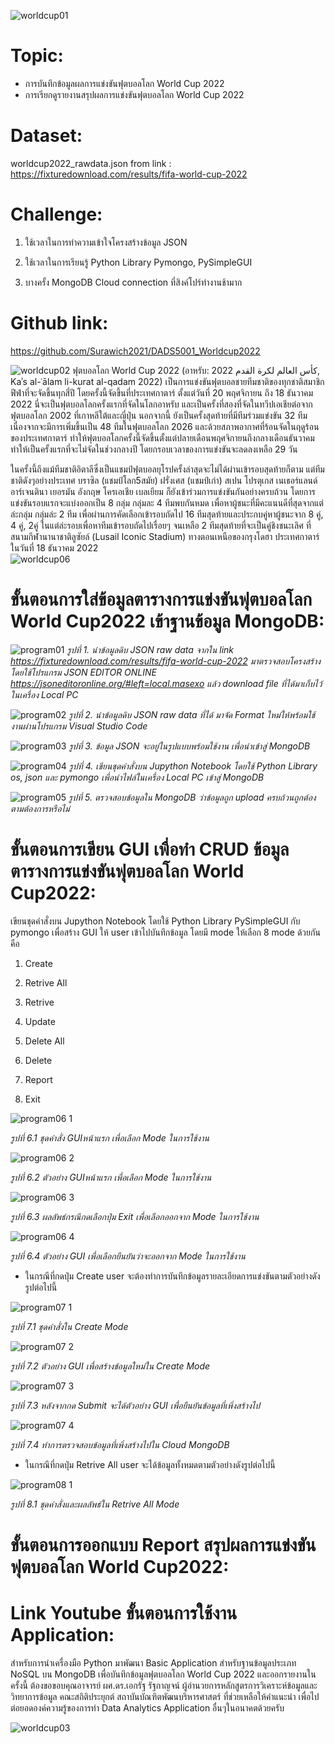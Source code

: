 ![worldcup01](https://user-images.githubusercontent.com/77851559/204706658-5cecb3b2-0f52-451c-b892-83816b1ba7fd.jpg)


# Topic:
 - การบันทึกข้อมูลผลการแข่งขันฟุตบอลโลก World Cup 2022
 - การเรียกดูรายงานสรุปผลการแข่งขันฟุตบอลโลก World Cup 2022

# Dataset:
worldcup2022_rawdata.json from link : https://fixturedownload.com/results/fifa-world-cup-2022

# Challenge:
1. ใช้เวลาในการทำความเข้าใจโครงสร้างข้อมูล JSON

2. ใช้เวลาในการเรียนรู้ Python Library Pymongo, PySimpleGUI

3. บางครั้ง MongoDB Cloud connection ที่สิงค์โปร์ทำงานช้ามาก


# Github link:
https://github.com/Surawich2021/DADS5001_Worldcup2022


![worldcup02](https://user-images.githubusercontent.com/77851559/204709971-7337f0d9-0ee6-44ea-b40b-a9fae8e8409d.jpg)
  ฟุตบอลโลก World Cup 2022 (อาหรับ: 2022 كأس العالم لكرة القدم, Kaʾs al-ʿālam li-kurat al-qadam 2022) เป็นการแข่งขันฟุตบอลชายทีมชาติของทุกชาติสมาชิกฟีฟ่าที่จะจัดขึ้นทุกสี่ปี โดยครั้งนี้จัดขึ้นที่ประเทศกาตาร์ ตั้งแต่วันที่ 20 พฤศจิกายน ถึง 18 ธันวาคม 2022 นี่จะเป็นฟุตบอลโลกครั้งแรกที่จัดในโลกอาหรับ และเป็นครั้งที่สองที่จัดในทวีปเอเชียต่อจากฟุตบอลโลก 2002 ที่เกาหลีใต้และญี่ปุ่น นอกจากนี้ ยังเป็นครั้งสุดท้ายที่มีทีมร่วมแข่งขัน 32 ทีม เนื่องจากจะมีการเพิ่มขึ้นเป็น 48 ทีมในฟุตบอลโลก 2026 และด้วยสภาพอากาศที่ร้อนจัดในฤดูร้อนของประเทศกาตาร์ ทำให้ฟุตบอลโลกครั้งนี้จัดขึ้นตั้งแต่ปลายเดือนพฤศจิกายนถึงกลางเดือนธันวาคม ทำให้เป็นครั้งแรกที่จะไม่จัดในช่วงกลางปี โดยกรอบเวลาของการแข่งขันจะลดลงเหลือ 29 วัน
  
  ในครั้งนี้ถึงแม้ทีมชาติอิตาลีซึ่งเป็นแชมป์ฟุตบอลยุโรปครั้งล่าสุดจะไม่ได้ผ่านเข้ารอบสุดท้ายก็ตาม แต่ทีมชาติดังๆอย่างประเทศ บราซิล (แชมป์โลก5สมัย) ฝรั่งเศส (แชมป์เก่า) สเปน โปรตุเกส เนเธอร์แลนด์ อาร์เจนตินา เยอรมัน อังกฤษ โครเอเชีย เบลเยียม ก็ยังเข้าร่วมการแข่งขันกันอย่างครบถ้วน โดยการแข่งขันรอบแรกจะแบ่งออกเป็น 8 กลุ่ม กลุ่มละ 4 ทีมพบกันหมด เพื่อหาผู้ชนะที่มีคะแนนดีที่สุดจากแต่ล่ะกลุ่ม กลุ่มล่ะ 2 ทีม เพื่อผ่านการคัดเลือกเข้ารอบถัดไป 16 ทีมสุดท้ายและประกบคู่หาผู้ชนะจาก 8 คู่, 4 คู่, 2คู่  ในแต่ล่ะรอบเพื่อหาทีมเข้ารอบถัดไปเรื่อยๆ จนเหลือ 2 ทีมสุดท้ายที่จะเป็นคู่ชิงชนะเลิศ ที่สนามกีฬานานาชาติลูซัยล์ (Lusail Iconic Stadium) ทางตอนเหนือของกรุงโดฮา ประเทศกาตาร์ในวันที่ 18 ธันวาคม 2022   
![worldcup06](https://user-images.githubusercontent.com/77851559/204718059-b0f83c0e-da0a-48ce-a16a-5633e008f040.jpg)




# ขั้นตอนการใส่ข้อมูลตารางการแข่งขันฟุตบอลโลก World Cup2022 เข้าฐานข้อมูล MongoDB:

![program01](https://user-images.githubusercontent.com/77851559/204712061-c245be38-d018-4320-a0c3-bb5e0eab6059.png)
*รูปที่ 1. นำข้อมูลดิบ JSON raw data จากใน link https://fixturedownload.com/results/fifa-world-cup-2022 มาตรวจสอบโครงสร้าง โดยใช้โปรแกรม JSON EDITOR ONLINE https://jsoneditoronline.org/#left=local.masexo แล้ว download file ที่ได้มาเก็บไว้ในเครื่อง Local PC*

![program02](https://user-images.githubusercontent.com/77851559/204712790-516543d3-55af-43d0-ad52-0470acfd75fd.png)
*รูปที่ 2. นำข้อมูลดิบ JSON raw data ที่ได้ มาจัด Format ใหม่ให้พร้อมใช้งานผ่านโปรแกรม Visual Studio Code*

![program03](https://user-images.githubusercontent.com/77851559/204713038-cbfa0a70-e14b-4257-92b3-048fea985948.png)
*รูปที่ 3. ข้อมูล JSON จะอยู่ในรูปแบบพร้อมใช้งาน เพื่อนำเข้าสู่ MongoDB* 

![program04](https://user-images.githubusercontent.com/77851559/204714254-f1d451d4-9820-4f12-a880-dafb22c5bd76.png)
*รูปที่ 4. เขียนชุดคำสั่งบน Jupython Notebook โดยใช้ Python Library os, json และ pymongo เพื่อนำไฟล์ในเครื่อง Local PC เข้าสู่ MongoDB*

![program05](https://user-images.githubusercontent.com/77851559/204714986-d4c9b3a4-bee9-4732-ab7c-722916031c23.png)
*รูปที่ 5. ตรวจสอบข้อมูลใน MongoDB ว่าข้อมูลถูก upload ครบถ้วนถูกต้องตามต้องการหรือไม่*

# ขั้นตอนการเขียน GUI เพื่อทำ CRUD ข้อมูลตารางการแข่งขันฟุตบอลโลก World Cup2022:
เขียนชุดคำสั่งบน Jupython Notebook โดยใช้ Python Library PySimpleGUI กับ pymongo เพื่อสร้าง GUI ให้ user เข้าไปบันทึกข้อมูล โดยมี mode ให้เลือก 8 mode ด้วยกันคือ

1. Create

2. Retrive All

3. Retrive

4. Update

5. Delete All

6. Delete

7. Report

8. Exit

![program06 1](https://user-images.githubusercontent.com/77851559/204768478-08151627-2ac2-472f-a080-db9c3cc080ab.png)

*รูปที่ 6.1 ชุดคำสั่ง GUIหน้าแรก เพื่อเลือก Mode ในการใช้งาน*

![program06 2](https://user-images.githubusercontent.com/77851559/204769019-36201481-de07-4365-ae29-3a62fe3d93c8.png)

*รูปที่ 6.2 ตัวอย่าง GUIหน้าแรก เพื่อเลือก Mode ในการใช้งาน*

![program06 3](https://user-images.githubusercontent.com/77851559/204769333-9574533b-f403-4d84-bc75-e2adf3c6b2dc.png)

*รูปที่ 6.3 ผลลัพธ์กรณีกดเลือกปุ่ม Exit เพื่อเลือกออกจาก Mode ในการใช้งาน*

![program06 4](https://user-images.githubusercontent.com/77851559/204769491-a832c5f0-caee-4de4-852d-f8631f13857c.png)

*รูปที่ 6.4 ตัวอย่าง GUI เพื่อเลือกยืนยันว่าจะออกจาก Mode ในการใช้งาน*


- ในกรณีที่กดปุ่ม Create user จะต้องทำการบันทึกข้อมูลรายละเอียดการแข่งขันตามตัวอย่างดังรูปต่อไปนี้

![program07 1](https://user-images.githubusercontent.com/77851559/204771204-a7b788cf-210e-42e6-83bf-d526dede1dbd.png)

*รูปที่ 7.1 ชุดคำสั่งใน Create Mode*

![program07 2](https://user-images.githubusercontent.com/77851559/204774458-20374a6d-7395-4de4-afbb-ee78b964b0f9.png)

*รูปที่ 7.2 ตัวอย่าง GUI เพื่อสร้างข้อมูลใหม่ใน Create Mode*

![program07 3](https://user-images.githubusercontent.com/77851559/204774646-e92c443c-67f2-4280-9a1d-2cbc1ed79532.png)

*รูปที่ 7.3 หลังจากกด Submit จะได้ตัวอย่าง GUI เพื่อยืนยันข้อมูลที่เพิ่งสร้างไป*

![program07 4](https://user-images.githubusercontent.com/77851559/204774841-457d42ea-0d05-4b90-bb27-c244d6dd474e.png)

*รูปที่ 7.4 ทำการตรวจสอบข้อมูลที่เพิ่งสร้างไปใน Cloud MongoDB*

- ในกรณีที่กดปุ่ม Retrive All user จะได้ข้อมูลทั้งหมดตามตัวอย่างดังรูปต่อไปนี้

![program08 1](https://user-images.githubusercontent.com/77851559/204775608-9cfa60f8-57c0-4cc8-8ec1-2b68343a4dd9.png)

*รูปที่ 8.1 ชุดคำสั่งและผลลัพธ์ใน Retrive All Mode*








# ขั้นตอนการออกแบบ Report สรุปผลการแข่งขันฟุตบอลโลก World Cup2022:



# Link Youtube ขั้นตอนการใช้งาน Application:


สำหรับการนำเครื่องมือ Python มาพัฒนา Basic Application สำหรับฐานข้อมูลประเภท NoSQL บน MongoDB เพื่อบันทึกข้อมูลฟุตบอลโลก World Cup 2022 และออกรายงานในครั้งนี้ ต้องขอขอบคุณอาจารย์ ผศ.ดร.เอกรัฐ รัฐกาญจน์ ผู้อำนวยการหลักสูตรการวิเคราะห์ข้อมูลและวิทยาการข้อมูล คณะสถิติประยุกต์ สถาบันบัณฑิตพัฒนบริหารศาสตร์ ที่ช่วยเหลือให้คำแนะนำ เพื่อไปต่อยอดองค์ความรู้ของการทำ Data Analytics Application อื่นๆในอนาคตด้วยครับ

![worldcup03](https://user-images.githubusercontent.com/77851559/204710240-2e912d1a-6f35-4904-afbd-b89f9293e1ff.jpg)

